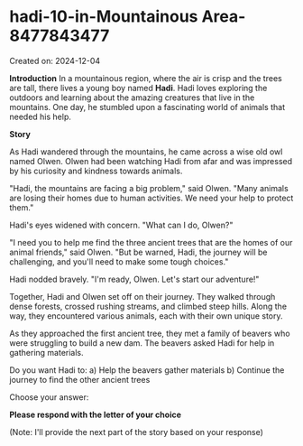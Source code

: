 # hadi-10-in-Mountainous Area-8477843477

Created on: 2024-12-04

**Introduction**
In a mountainous region, where the air is crisp and the trees are tall, there lives a young boy named **Hadi**. Hadi loves exploring the outdoors and learning about the amazing creatures that live in the mountains. One day, he stumbled upon a fascinating world of animals that needed his help.

**Story**

As Hadi wandered through the mountains, he came across a wise old owl named Olwen. Olwen had been watching Hadi from afar and was impressed by his curiosity and kindness towards animals.

"Hadi, the mountains are facing a big problem," said Olwen. "Many animals are losing their homes due to human activities. We need your help to protect them."

Hadi's eyes widened with concern. "What can I do, Olwen?"

"I need you to help me find the three ancient trees that are the homes of our animal friends," said Olwen. "But be warned, Hadi, the journey will be challenging, and you'll need to make some tough choices."

Hadi nodded bravely. "I'm ready, Olwen. Let's start our adventure!"

Together, Hadi and Olwen set off on their journey. They walked through dense forests, crossed rushing streams, and climbed steep hills. Along the way, they encountered various animals, each with their own unique story.

As they approached the first ancient tree, they met a family of beavers who were struggling to build a new dam. The beavers asked Hadi for help in gathering materials.

Do you want Hadi to:
a) Help the beavers gather materials
b) Continue the journey to find the other ancient trees

Choose your answer:

**Please respond with the letter of your choice**

(Note: I'll provide the next part of the story based on your response)
